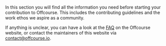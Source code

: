 In this section you will find all the information you need before starting your contribution to Offcourse. This includes the contributing guidelines and the work ethos we aspire as a community.

If anything is unclear, you can have a look at the [FAQ](https://www.offcourse.io/faq) on the Offcourse website, or contact the maintainers of this website via contact@offcourse.io.

